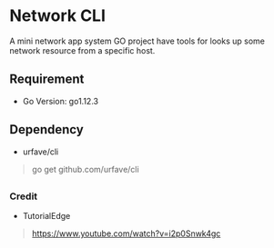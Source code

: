 # Network CLI

 A mini network app system GO project have tools for looks up some network resource from a specific host.

## Requirement

 * Go Version: go1.12.3

## Dependency

* urfave/cli
>go get github.com/urfave/cli

##

### Credit 
* TutorialEdge
> https://www.youtube.com/watch?v=i2p0Snwk4gc